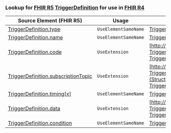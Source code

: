 ### Lookup for [FHIR R5](https://hl7.org/fhir/R5/) [TriggerDefinition](https://hl7.org/fhir/R5/TriggerDefinition.html) for use in [FHIR R4](https://hl7.org/fhir/R4/)

| Source Element (FHIR R5) | Usage | Target |
| -------------- | ----- | ------ |
| [TriggerDefinition.type](https://hl7.org/fhir/R5/TriggerDefinition.html#resource) | `UseElementSameName` | [TriggerDefinition.type](https://hl7.org/fhir/R4/TriggerDefinition.html#resource) |
| [TriggerDefinition.name](https://hl7.org/fhir/R5/TriggerDefinition.html#resource) | `UseElementSameName` | [TriggerDefinition.name](https://hl7.org/fhir/R4/TriggerDefinition.html#resource) |
| [TriggerDefinition.code](https://hl7.org/fhir/R5/TriggerDefinition.html#resource) | `UseExtension` | [http://hl7.org/fhir/5.0/StructureDefinition/extension-TriggerDefinition.code](StructureDefinition-ext-R5-TriggerDefinition.code.html) |
| [TriggerDefinition.subscriptionTopic](https://hl7.org/fhir/R5/TriggerDefinition.html#resource) | `UseExtension` | [http://hl7.org/fhir/5.0/StructureDefinition/extension-TriggerDefinition.subscriptionTopic](StructureDefinition-ext-R5-TriggerDefinition.subscriptionTopic.html) |
| [TriggerDefinition.timing[x]](https://hl7.org/fhir/R5/TriggerDefinition.html#resource) | `UseElementSameName` | [TriggerDefinition.timing[x]](https://hl7.org/fhir/R4/TriggerDefinition.html#resource) |
| [TriggerDefinition.data](https://hl7.org/fhir/R5/TriggerDefinition.html#resource) | `UseExtension` | [http://hl7.org/fhir/5.0/StructureDefinition/extension-TriggerDefinition.data](StructureDefinition-ext-R5-TriggerDefinition.data.html) |
| [TriggerDefinition.condition](https://hl7.org/fhir/R5/TriggerDefinition.html#resource) | `UseElementSameName` | [TriggerDefinition.condition](https://hl7.org/fhir/R4/TriggerDefinition.html#resource) |
